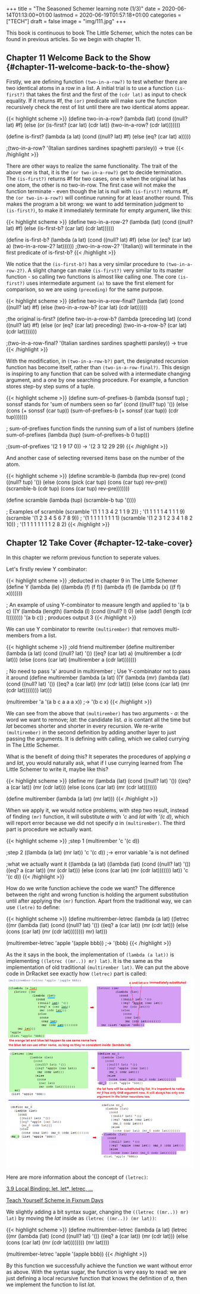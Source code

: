 +++
title = "The Seasoned Schemer learning note (1/3)"
date = 2020-06-14T01:13:00+01:00
lastmod = 2020-06-19T01:57:18+01:00
categories = ["TECH"]
draft = false
image = "img/111.jpg"
+++

This book is continuous to book The Little Schemer, which the notes can be found
in previous articles. So we begin with chapter 11.


## Chapter 11 Welcome Back to the Show {#chapter-11-welcome-back-to-the-show}

Firstly, we are defining function `(two-in-a-row?)` to test whether there are two
identical atoms in a row in a list. A initial trial is to use a function
`(is-first?)` that takes the first and the first of the `(cdr lat)` as input to
check equality. If it returns #f, the `(or)` predicate will make sure the
function recursively check the rest of list until there are two identical atoms appear.

{{< highlight scheme >}}
(define two-in-a-row?
  (lambda (lat)
    (cond
      ((null? lat) #f)
      (else
        (or (is-first? (car lat) (cdr lat))
            (two-in-a-row? (cdr lat)))))))

(define is-first?
  (lambda (a lat)
    (cond
      ((null? lat) #f)
      (else (eq? (car lat) a)))))

;(two-in-a-row? '(Italian sardines sardines spaghetti parsley)) -> true
{{< /highlight >}}

There are other ways to realize the same functionality. The trait of the above one
is that, it is the `(or two-in-a-row?)` get to decide termination. The `(is-first?)` returns #f for two cases, one is when the original lat has
one atom, the other is no two-in-row. The first case will not make the function
terminate - even though the lat is null with `(is-first?)` returns #f, the `(or
two-in-a-row?)` will continue running for at least another round. This makes the
program a bit wrong: we want to add termination judgment to `(is-first?)`, to
make it immediately terminate for empty argument, like this:

{{< highlight scheme >}}
(define two-in-a-row-2?
  (lambda (lat)
    (cond
      ((null? lat) #f)
      (else
       (is-first-b? (car lat) (cdr lat))))))

(define is-first-b?
  (lambda (a lat)
    (cond
      ((null? lat) #f)
      (else (or (eq? (car lat) a)
                (two-in-a-row-2? lat))))))
;(two-in-a-row-2? '(Italian)) will terminate in the first predicate of is-first-b?
{{< /highlight >}}

We notice that the `(is-first-b?)` has a very similar procedure to
`(two-in-a-row-2?)`. A slight change can make `(is-first?)` very similar to its
master function - so calling two functions is almost like calling one. The
core `(is-first?)` uses intermediate argument `(a)` to save the first element
for comparison, so we are using `(preceding)` for the same purpose.

{{< highlight scheme >}}
(define two-in-a-row-final?
  (lambda (lat)
    (cond
      ((null? lat) #f)
      (else (two-in-a-row-b? (car lat) (cdr lat))))))

;the original is-first?
(define two-in-a-row-b?
  (lambda (preceding lat)
    (cond
      ((null? lat) #f)
      (else (or (eq? (car lat) preceding)
                (two-in-a-row-b? (car lat) (cdr lat)))))))

;(two-in-a-row-final? '(Italian sardines sardines spaghetti parsley)) -> true
{{< /highlight >}}

With the modification, in `(two-in-a-row-b?)` part, the designated recursion function has
become itself, rather than `(two-in-a-row-final?)`. This design is inspiring to
any function that can be solved with a intermediate changing argument, and a one
by one searching procedure. For example, a function stores step-by step sums of a tuple.

{{< highlight scheme >}}
(define sum-of-prefixes-b
  (lambda (sonssf tup)     ; sonssf stands for 'sum of numbers seen so far'
    (cond
      ((null? tup) '())
      (else (cons (+ sonssf (car tup))
                  (sum-of-prefixes-b
                   (+ sonssf (car tup))
                   (cdr tup)))))))

; sum-of-prefixes function finds the running sum of a list of numbers
(define sum-of-prefixes
  (lambda (tup)
    (sum-of-prefixes-b 0 tup)))

;(sum-of-prefixes '(2 1 9 17 0)) -> '(2 3 12 29 29)
{{< /highlight >}}

And another case of selecting reversed items base on the number of the atom.

{{< highlight scheme >}}
(define scramble-b
  (lambda (tup rev-pre)
    (cond
      ((null? tup) '())
      (else
       (cons (pick (car tup) (cons (car tup) rev-pre))
             (scramble-b (cdr tup)
                         (cons (car tup) rev-pre)))))))

(define scramble
  (lambda (tup)
    (scramble-b tup '())))

; Examples of scramble
(scramble '(1 1 1 3 4 2 1 1 9 2))       ; '(1 1 1 1 1 4 1 1 1 9)
(scramble '(1 2 3 4 5 6 7 8 9))         ; '(1 1 1 1 1 1 1 1 1)
(scramble '(1 2 3 1 2 3 4 1 8 2 10))    ; '(1 1 1 1 1 1 1 1 2 8 2)
{{< /highlight >}}


## Chapter 12 Take Cover {#chapter-12-take-cover}

In this chapter we reform previous function to seperate values.

Let's firstly
review Y combinator:

{{< highlight scheme >}}
;deducted in chapter 9 in The Little Schemer
(define Y
  (lambda (le)
    ((lambda (f) (f f))
     (lambda (f)
       (le (lambda (x) ((f f) x)))))))

; An example of using Y-combinator to measure length and applied to '(a b c)
((Y (lambda (length)
     (lambda (l)
       (cond
         ((null? l) 0)
         (else (add1 (length (cdr l)))))))) '(a b c))  ; produces output 3
{{< /highlight >}}

We can use Y combinator to rewrite `(multirember)` that removes multi-members from a list.

{{< highlight scheme >}}
;old friend multirember
(define multirember
  (lambda (a lat)
    (cond
      ((null? lat) '())
      ((eq? (car lat) a)
       (multirember a (cdr lat)))
      (else
        (cons (car lat) (multirember a (cdr lat)))))))

; No need to pass 'a' around in multirember
; Use Y-combinator not to pass it around
(define multirember
  (lambda (a lat)
    ((Y (lambda (mr)
          (lambda (lat)
            (cond
              ((null? lat) '())
              ((eq? a (car lat)) (mr (cdr lat)))
              (else
               (cons (car lat) (mr (cdr lat))))))))
     lat)))

(multirember 'a '(a b c a a a x)) ;-> '(b c x)
{{< /highlight >}}

We can see from the above that `(multirember)` has two arguments - _a_: the word we
want to remove; _lat_: the candidate list. _a_ is contant all the time but
_lat_ becomes shorter and shorter in every recursion. We re-write `(multirember)` in the second
definition by adding another layer to just passing the arguments. It is defining
with calling, which we called currying in The Little Schemer.

What is the benefit of doing this? It seperates the procedures of applying _a_
and _lat_, you would naturally ask, what if I use currying learned from The
Little Schemer to write it, maybe like this?

{{< highlight scheme >}}
(define mr
  (lambda (lat)
     (cond
       ((null? lat) '())
            ((eq? a (car lat)) (mr (cdr lat)))
              (else
               (cons (car lat) (mr (cdr lat)))))))

(define multirember
  (lambda (a lat)
    (mr lat)))
{{< /highlight >}}

When we apply it, we would notice problems, with step two result, instead of
finding `(mr)` function, it will substitute _a_ with _'c_ and _lat_ with _'(c d)_, which will report error
because we did not specify _a_ in `(multirember)`. The third part is procedure we actually want.

{{< highlight scheme >}}
;step 1
(multirember 'c '(c d))

;step 2
((lambda (a lat)
    (mr lat)) 'c '(c d)) ;-> error variable 'a is not defined

;what we actually want it
((lambda (a lat)
    ((lambda (lat)
     (cond
       ((null? lat) '())
            ((eq? a (car lat)) (mr (cdr lat)))
              (else
               (cons (car lat) (mr (cdr lat)))))))
 lat))
'c '(c d))
{{< /highlight >}}

How do we write function achieve the code we want? The difference between the
right and wrong function is holding the argument substitution until after applying
the `(mr)` function. Apart from the traditional way, we can use `(letre)` to define:

{{< highlight scheme >}}
(define multirember-letrec
  (lambda (a lat)
    ((letrec
       ((mr (lambda (lat)
              (cond
                ((null? lat) '())
                ((eq? a (car lat)) (mr (cdr lat)))
                (else
                  (cons (car lat) (mr (cdr lat))))))))
       mr)
     lat)))

(multirember-letrec 'apple '(apple bbb)) ;-> '(bbb)
{{< /highlight >}}

As the it says in the book, the implementation of `(lambda (a lat))` is
implementing `((letrec ((mr..)) mr) lat)`. It is the same as the implementation of old traditional `(multirember lat)`. We can put the
above code in DrRacket see exactly how `(letrec)` part is called:
![](/img/seasoned11.png)

Here are more information about the concept of `(letrec)`:

[3.9 Local Binding: let, let\*, letrec, ...](https://docs.racket-lang.org/reference/let.html)

[Teach Yourself Scheme in Fixnum Days](https://ds26gte.github.io/tyscheme/index-Z-H-8.html)

We slightly adding a bit syntax sugar, changing the `((letrec ((mr..)) mr) lat)` by moving the _lat_ inside as
`(letrec ((mr..)) (mr lat))`:

{{< highlight scheme >}}
(define multirember-letrec
  (lambda (a lat)
    (letrec
       ((mr (lambda (lat)
              (cond
                ((null? lat) '())
                ((eq? a (car lat)) (mr (cdr lat)))
                (else
                  (cons (car lat) (mr (cdr lat))))))))
       (mr lat))))

(multirember-letrec 'apple '(apple bbb))
{{< /highlight >}}

By this function we successfully achieve the function we want without error as
above. With the syntax sugar, the function is very easy to read: we are just
defining a local recursive function that knows the definition of _a_, then we implement the function
to list _lat_.
